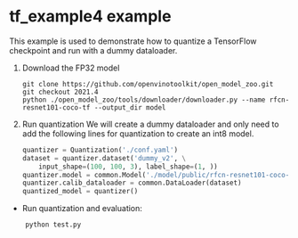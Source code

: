 tf_example4 example
=====================
This example is used to demonstrate how to quantize a TensorFlow checkpoint and run with a dummy dataloader.  

1. Download the FP32 model
    ```
    git clone https://github.com/openvinotoolkit/open_model_zoo.git
    git checkout 2021.4
    python ./open_model_zoo/tools/downloader/downloader.py --name rfcn-resnet101-coco-tf --output_dir model 
    ```

2. Run quantization
We will create a dummy dataloader and only need to add the following lines for quantization to create an int8 model.
    ```python
    quantizer = Quantization('./conf.yaml')
    dataset = quantizer.dataset('dummy_v2', \
        input_shape=(100, 100, 3), label_shape=(1, ))
    quantizer.model = common.Model('./model/public/rfcn-resnet101-coco-tf/rfcn_resnet101_coco_2018_01_28/')
    quantizer.calib_dataloader = common.DataLoader(dataset)
    quantized_model = quantizer()
    
    ```
* Run quantization and evaluation:
```shell
    python test.py
``` 

